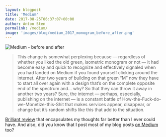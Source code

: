 ```yaml
---
layout: blogpost
title: 'Medium'
date: 2017-08-25T06:37:07+00:00
author: Anton Sten
permalink: /medium/
image: 'images/blog/medium_2017_monogram_before_after.png'
---
```


![Medium - before and after](/images/blog/medium_2017_monogram_before_after.png)

>This change is somewhat perplexing because — regardless of whether you liked the old green, isometric monogram or not — it had become easy and quick to recognize and effectively signaled when you had landed on Medium if you found yourself clicking around the internet. After two years of building on that green “M” now they have to start all over again with a design that’s on the complete opposite end of the spectrum and… why? So that they can throw it away in another two years? Sure, the internet — perhaps, especially, publishing on the internet — is a constant battle of How-the-Fuck-do-we-Monetize-this-Shit that makes services appear, disappear, or change but it’s random shifts like this that add to the situation.

[Brilliant review](http://www.underconsideration.com/brandnew/archives/new_logo_for_medium_done_in_house.php) that encapsulates my thoughts far better than I ever could have. And also, did you know that I post most of my blog posts [on Medium](https://medium.com/@antonsten) too?
